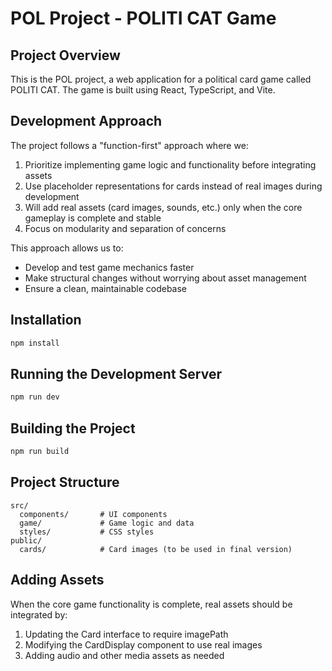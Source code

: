 # POL Project - POLITI CAT Game

## Project Overview

This is the POL project, a web application for a political card game called POLITI CAT. The game is built using React, TypeScript, and Vite.

## Development Approach

The project follows a "function-first" approach where we:

1. Prioritize implementing game logic and functionality before integrating assets
2. Use placeholder representations for cards instead of real images during development
3. Will add real assets (card images, sounds, etc.) only when the core gameplay is complete and stable
4. Focus on modularity and separation of concerns

This approach allows us to:

- Develop and test game mechanics faster
- Make structural changes without worrying about asset management
- Ensure a clean, maintainable codebase

## Installation

```bash
npm install
```

## Running the Development Server

```bash
npm run dev
```

## Building the Project

```bash
npm run build
```

## Project Structure

```
src/
  components/       # UI components
  game/             # Game logic and data
  styles/           # CSS styles
public/
  cards/            # Card images (to be used in final version)
```

## Adding Assets

When the core game functionality is complete, real assets should be integrated by:

1. Updating the Card interface to require imagePath
2. Modifying the CardDisplay component to use real images
3. Adding audio and other media assets as needed
